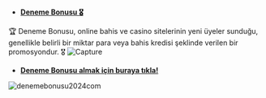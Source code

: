 * [**Deneme Bonusu 🎖️**](https://www.15aff.com/?aff=4249)

🏆 Deneme Bonusu, online bahis ve casino sitelerinin yeni üyeler sunduğu, genellikle belirli bir miktar para veya bahis kredisi şeklinde verilen bir promosyondur.  🎖️ 
![Capture](https://github.com/user-attachments/assets/265c4de7-edf1-4861-8003-a64d663e13e3)

* [**Deneme Bonusu almak için buraya tıkla!**](https://www.15aff.com/?aff=4249) 

![denemebonusu2024com](https://github.com/user-attachments/assets/a0381b1b-40a5-4c4d-8804-067eef0e7b93)
